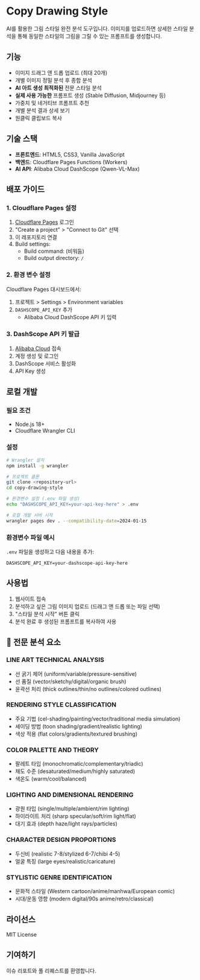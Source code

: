 # Copy Drawing Style

AI를 활용한 그림 스타일 완전 분석 도구입니다. 이미지를 업로드하면 상세한 스타일 분석을 통해 동일한 스타일의 그림을 그릴 수 있는 프롬프트를 생성합니다.

## 기능

- 이미지 드래그 앤 드롭 업로드 (최대 20개)
- 개별 이미지 정밀 분석 후 종합 분석
- **AI 아트 생성 최적화된** 전문 스타일 분석
- **실제 사용 가능한** 프롬프트 생성 (Stable Diffusion, Midjourney 등)
- 가중치 및 네거티브 프롬프트 추천
- 개별 분석 결과 상세 보기
- 원클릭 클립보드 복사

## 기술 스택

- **프론트엔드**: HTML5, CSS3, Vanilla JavaScript
- **백엔드**: Cloudflare Pages Functions (Workers)
- **AI API**: Alibaba Cloud DashScope (Qwen-VL-Max)

## 배포 가이드

### 1. Cloudflare Pages 설정

1. [Cloudflare Pages](https://pages.cloudflare.com/) 로그인
2. "Create a project" > "Connect to Git" 선택
3. 이 레포지토리 연결
4. Build settings:
   - Build command: (비워둠)
   - Build output directory: `/`

### 2. 환경 변수 설정

Cloudflare Pages 대시보드에서:
1. 프로젝트 > Settings > Environment variables
2. `DASHSCOPE_API_KEY` 추가
   - Alibaba Cloud DashScope API 키 입력

### 3. DashScope API 키 발급

1. [Alibaba Cloud](https://dashscope.console.aliyun.com/) 접속
2. 계정 생성 및 로그인
3. DashScope 서비스 활성화
4. API Key 생성

## 로컬 개발

### 필요 조건

- Node.js 18+
- Cloudflare Wrangler CLI

### 설정

```bash
# Wrangler 설치
npm install -g wrangler

# 프로젝트 클론
git clone <repository-url>
cd copy-drawing-style

# 환경변수 설정 (.env 파일 생성)
echo "DASHSCOPE_API_KEY=your-api-key-here" > .env

# 로컬 개발 서버 시작
wrangler pages dev . --compatibility-date=2024-01-15
```

### 환경변수 파일 예시

`.env` 파일을 생성하고 다음 내용을 추가:

```
DASHSCOPE_API_KEY=your-dashscope-api-key-here
```

## 사용법

1. 웹사이트 접속
2. 분석하고 싶은 그림 이미지 업로드 (드래그 앤 드롭 또는 파일 선택)
3. "스타일 분석 시작" 버튼 클릭
4. 분석 완료 후 생성된 프롬프트를 복사하여 사용

## 🎨 전문 분석 요소

### **LINE ART TECHNICAL ANALYSIS**
- 선 굵기 제어 (uniform/variable/pressure-sensitive)
- 선 품질 (vector/sketchy/digital/organic brush)
- 윤곽선 처리 (thick outlines/thin/no outlines/colored outlines)

### **RENDERING STYLE CLASSIFICATION** 
- 주요 기법 (cel-shading/painting/vector/traditional media simulation)
- 셰이딩 방법 (toon shading/gradient/realistic lighting)
- 색상 적용 (flat colors/gradients/textured brushing)

### **COLOR PALETTE AND THEORY**
- 팔레트 타입 (monochromatic/complementary/triadic)
- 채도 수준 (desaturated/medium/highly saturated)
- 색온도 (warm/cool/balanced)

### **LIGHTING AND DIMENSIONAL RENDERING**
- 광원 타입 (single/multiple/ambient/rim lighting)
- 하이라이트 처리 (sharp specular/soft/rim light/flat)
- 대기 효과 (depth haze/light rays/particles)

### **CHARACTER DESIGN PROPORTIONS**
- 두신비 (realistic 7-8/stylized 6-7/chibi 4-5)
- 얼굴 특징 (large eyes/realistic/caricature)

### **STYLISTIC GENRE IDENTIFICATION**
- 문화적 스타일 (Western cartoon/anime/manhwa/European comic)
- 시대/운동 영향 (modern digital/90s anime/retro/classical)

## 라이선스

MIT License

## 기여하기

이슈 리포트와 풀 리퀘스트를 환영합니다.
